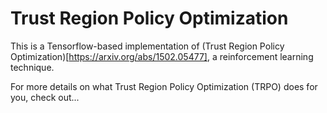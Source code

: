 # Trust Region Policy Optimization

This is a Tensorflow-based implementation of (Trust Region Policy
Optimization)[https://arxiv.org/abs/1502.05477], a reinforcement learning
technique.

For more details on what Trust Region Policy Optimization (TRPO) does for you,
check out...
